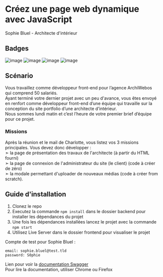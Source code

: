 # Créez une page web dynamique avec JavaScript
Sophie Bluel - Architecte d'intérieur
## Badges
![image](https://img.shields.io/badge/HTML5-E34F26?style=for-the-badge&logo=html5&logoColor=white)
![image](https://img.shields.io/badge/CSS3-1572B6?style=for-the-badge&logo=css3&logoColor=white)
![image](https://img.shields.io/badge/JavaScript-323330?style=for-the-badge&logo=javascript&logoColor=F7DF1E)
![image](https://img.shields.io/badge/Node.js-339933?style=for-the-badge&logo=nodedotjs&logoColor=white)
## Scénario
Vous travaillez comme développeur front-end pour l’agence ArchiWebos qui comprend 50 salariés.  
Ayant terminé votre dernier projet avec un peu d'avance, vous êtes envoyé en renfort comme développeur front-end d’une équipe qui travaille sur la conception du site portfolio d’une architecte d’intérieur.  
Nous sommes lundi matin et c’est l’heure de votre premier brief d’équipe pour ce projet.  
### Missions
Après la réunion et le mail de Charlotte, vous listez vos 3 missions principales. Vous devez donc développer :  
  ➣ la page de présentation des travaux de l'architecte (à partir du HTML fourni)  
  ➣ la page de connexion de l'administrateur du site (le client) (code à créer de zéro)  
  ➣ la modale permettant d'uploader de nouveaux médias (code à créer from scratch).  
## Guide d'installation
1. Clonez le repo  
2. Executez la commande `npm install` dans le dossier backend pour installer les dépendances du projet  
3. Une fois les dépendances installées lancez le projet avec la commande `npm start`
4. Utilisez Live Server dans le dossier frontend pour visualiser le projet
   
Compte de test pour Sophie Bluel :  
```
email: sophie.bluel@test.tld
password: S0phie
```  
Lien pour voir la [documentation Swagger](http://localhost:5678/api-docs/)  
Pour lire la documentation, utiliser Chrome ou Firefox
